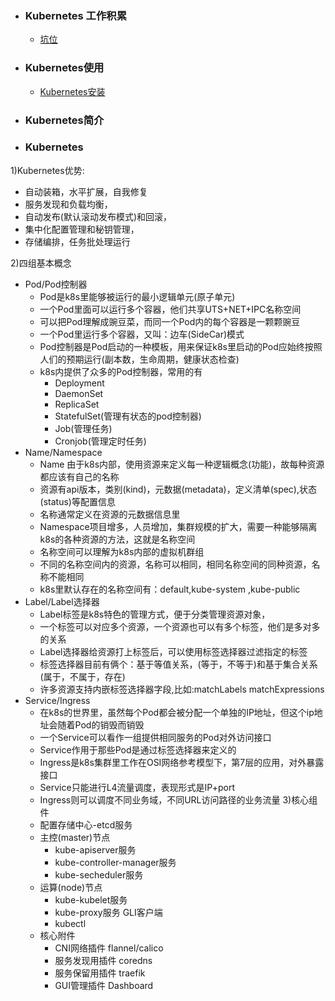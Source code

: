 + ### Kubernetes 工作积累
    + [坑位](#坑位)
+ ### Kubernetes使用
    + [Kubernetes安装](https://github.com/Kingserch/Job-accumulation/blob/Kubernetes/k8s/k8s%E7%AE%80%E4%BB%8B.md)

	
+ ### Kubernetes简介

+ ### Kubernetes
1)Kubernetes优势:
- 自动装箱，水平扩展，自我修复  
- 服务发现和负载均衡，  
- 自动发布(默认滚动发布模式)和回滚，  
- 集中化配置管理和秘钥管理，  
- 存储编排，任务批处理运行
  
2)四组基本概念
- Pod/Pod控制器  
	- Pod是k8s里能够被运行的最小逻辑单元(原子单元)
	- 一个Pod里面可以运行多个容器，他们共享UTS+NET+IPC名称空间
	- 可以把Pod理解成豌豆菜，而同一个Pod内的每个容器是一颗颗豌豆
	- 一个Pod里运行多个容器，又叫：边车(SideCar)模式
	- Pod控制器是Pod启动的一种模板，用来保证k8s里启动的Pod应始终按照人们的预期运行(副本数，生命周期，健康状态检查)
	- k8s内提供了众多的Pod控制器，常用的有
		- Deployment
		- DaemonSet
		- ReplicaSet
		- StatefulSet(管理有状态的pod控制器)
		- Job(管理任务)
		- Cronjob(管理定时任务)
- Name/Namespace
	- Name 由于k8s内部，使用资源来定义每一种逻辑概念(功能)，故每种资源都应该有自己的名称
	- 资源有api版本，类别(kind)，元数据(metadata)，定义清单(spec),状态(status)等配置信息
	- 名称通常定义在资源的元数据信息里
	- Namespace项目增多，人员增加，集群规模的扩大，需要一种能够隔离k8s的各种资源的方法，这就是名称空间
	- 名称空间可以理解为k8s内部的虚拟机群组
	- 不同的名称空间内的资源，名称可以相同，相同名称空间的同种资源，名称不能相同
	- k8s里默认存在的名称空间有：default,kube-system ,kube-public
- Label/Label选择器
	- Label标签是k8s特色的管理方式，便于分类管理资源对象，
	- 一个标签可以对应多个资源，一个资源也可以有多个标签，他们是多对多的关系
	- Label选择器给资源打上标签后，可以使用标签选择器过滤指定的标签
	- 标签选择器目前有俩个：基于等值关系，(等于，不等于)和基于集合关系(属于，不属于，存在)
	- 许多资源支持内嵌标签选择器字段,比如:matchLabels matchExpressions
- Service/Ingress 
	- 在k8s的世界里，虽然每个Pod都会被分配一个单独的IP地址，但这个ip地址会随着Pod的销毁而销毁
	- 一个Service可以看作一组提供相同服务的Pod对外访问接口
	- Service作用于那些Pod是通过标签选择器来定义的
	- Ingress是k8s集群里工作在OSI网络参考模型下，第7层的应用，对外暴露接口
	- Service只能进行L4流量调度，表现形式是IP+port
	- Ingress则可以调度不同业务域，不同URL访问路径的业务流量
3)核心组件
	- 配置存储中心-etcd服务
	- 主控(master)节点
		- kube-apiserver服务
		- kube-controller-manager服务
		- kube-secheduler服务
	- 运算(node)节点
		- kube-kubelet服务
		- kube-proxy服务
	GLI客户端
		- kubectl
	- 核心附件
		- CNI网络插件 flannel/calico
		- 服务发现用插件 coredns
		- 服务保留用插件 traefik
		- GUI管理插件 Dashboard
